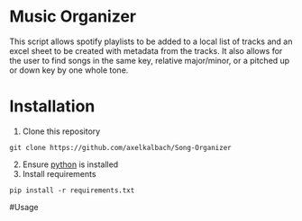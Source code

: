 # Music Organizer
This script allows spotify playlists to be added to a local list of tracks and an excel sheet to be created with metadata from the tracks. It also allows for the user to find songs in the same key, relative major/minor, or a pitched up or down key by one whole tone.
# Installation
1. Clone this repository
```
git clone https://github.com/axelkalbach/Song-Organizer
```
2. Ensure [python](https://www.python.org/downloads/) is installed
3. Install requirements
```
pip install -r requirements.txt
```
#Usage

